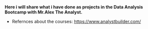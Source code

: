 **Here i will share what i have done as projects in the Data Analysis Bootcamp with Mr.Alex The Analyst.**
* Refernces about the courses: https://www.analystbuilder.com/
